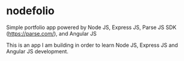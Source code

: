 # nodefolio
Simple portfolio app powered by Node JS, Express JS, Parse JS SDK (https://parse.com/), and Angular JS

This is an app I am building in order to learn Node JS, Express JS and Angular JS development.